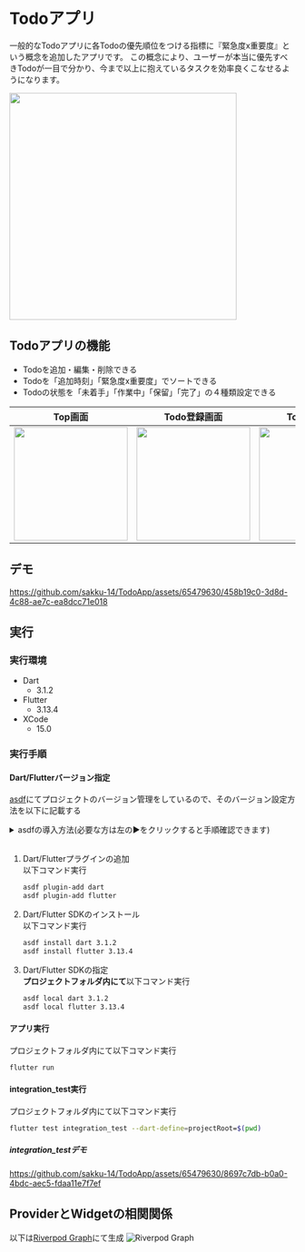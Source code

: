 # Todoアプリ
一般的なTodoアプリに各Todoの優先順位をつける指標に『緊急度x重要度』という概念を追加したアプリです。
この概念により、ユーザーが本当に優先すべきTodoが一目で分かり、今まで以上に抱えているタスクを効率良くこなせるようになります。

<img src="https://github.com/sakku-14/TodoApp/assets/65479630/36a60f85-8f4d-46e4-b95d-4848c9386023" width="400">

## Todoアプリの機能
- Todoを追加・編集・削除できる
- Todoを「追加時刻」「緊急度x重要度」でソートできる
- Todoの状態を「未着手」「作業中」「保留」「完了」の４種類設定できる

|Top画面|Todo登録画面|Todo更新画面|削除・編集ボタン|
|---|---|---|---|
|<img src="https://github.com/sakku-14/TodoApp/assets/65479630/486c6b61-900c-4833-810e-2a1d6ae7b881" width="200">|<img src="https://github.com/sakku-14/TodoApp/assets/65479630/1d6c7a1f-21a5-442b-8b62-76c665eef811" width="200">|<img src="https://github.com/sakku-14/TodoApp/assets/65479630/3df42e70-2cb3-44d0-bfc3-7c57df447e43" width="200">|<img src="https://github.com/sakku-14/TodoApp/assets/65479630/d7957237-6031-4a2f-a53c-3fbf4f7183c7" width="200">|

## デモ
https://github.com/sakku-14/TodoApp/assets/65479630/458b19c0-3d8d-4c88-ae7c-ea8dcc71e018

## 実行
### 実行環境
- Dart
  - 3.1.2
- Flutter
  - 3.13.4
- XCode
  - 15.0
### 実行手順
#### Dart/Flutterバージョン指定
[asdf](https://asdf-vm.com/)にてプロジェクトのバージョン管理をしているので、そのバージョン設定方法を以下に記載する
<details>
  <summary>asdfの導入方法(必要な方は左の▶️をクリックすると手順確認できます)</summary>
  <ol>
  <li>asdfのインストール<br>以下コマンド実行<br><code>brew install asdf</code></li>
  <li>M1 Macの場合は以下コマンド実行<br>（以下コードはzshの設定ファイルを指定してる為、別のシェルを使用してる場合は適宜書き換えてください）<br><code>echo -e "n. $(brew --prefix asdf)/libexec/asdf.sh" >> ~/.zshrc</code></li>
  </ol>
</details>

<br>

1. Dart/Flutterプラグインの追加<br>
    以下コマンド実行
    ```bash
    asdf plugin-add dart
    asdf plugin-add flutter
    ```
2. Dart/Flutter SDKのインストール<br>
    以下コマンド実行
    ```bash
    asdf install dart 3.1.2
    asdf install flutter 3.13.4
    ```
3. Dart/Flutter SDKの指定<br>
    **プロジェクトフォルダ内にて**以下コマンド実行
    ```bash
    asdf local dart 3.1.2
    asdf local flutter 3.13.4
    ```

#### アプリ実行
プロジェクトフォルダ内にて以下コマンド実行
```bash
flutter run
```

#### integration_test実行
プロジェクトフォルダ内にて以下コマンド実行
```bash
flutter test integration_test --dart-define=projectRoot=$(pwd)
```
##### integration_testデモ
https://github.com/sakku-14/TodoApp/assets/65479630/8697c7db-b0a0-4bdc-aec5-fdaa11e7f7ef

## ProviderとWidgetの相関関係
以下は[Riverpod Graph](https://github.com/rrousselGit/riverpod/tree/master/packages/riverpod_graph)にて生成
![Riverpod Graph](https://github.com/sakku-14/TodoApp/assets/65479630/dd17bc89-2cd5-4973-8e76-a0e06ca7f75e)
